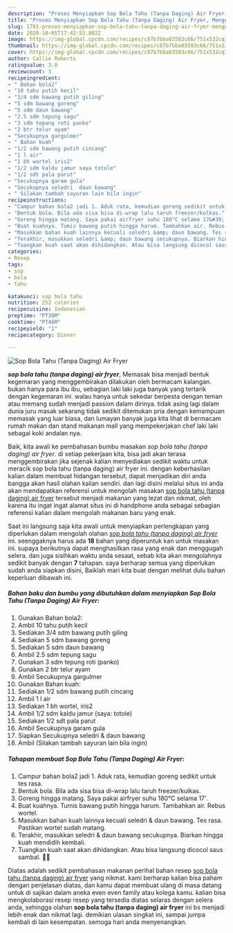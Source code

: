 ```yaml
---
description: "Proses Menyiapkan Sop Bola Tahu (Tanpa Daging) Air Fryer, Menggugah Selera"
title: "Proses Menyiapkan Sop Bola Tahu (Tanpa Daging) Air Fryer, Menggugah Selera"
slug: 1781-proses-menyiapkan-sop-bola-tahu-tanpa-daging-air-fryer-menggugah-selera
date: 2020-10-05T17:42:53.802Z
image: https://img-global.cpcdn.com/recipes/c87b7bba03583c66/751x532cq70/sop-bola-tahu-tanpa-daging-air-fryer-foto-resep-utama.jpg
thumbnail: https://img-global.cpcdn.com/recipes/c87b7bba03583c66/751x532cq70/sop-bola-tahu-tanpa-daging-air-fryer-foto-resep-utama.jpg
cover: https://img-global.cpcdn.com/recipes/c87b7bba03583c66/751x532cq70/sop-bola-tahu-tanpa-daging-air-fryer-foto-resep-utama.jpg
author: Callie Roberts
ratingvalue: 3.8
reviewcount: 3
recipeingredient:
- " Bahan bola2"
- "10 tahu putih kecil"
- "3/4 sdm bawang putih giling"
- "5 sdm bawang goreng"
- "5 sdm daun bawang"
- "2.5 sdm tepung sagu"
- "3 sdm tepung roti panko"
- "2 btr telur ayam"
- "Secukupnya gargulmer"
- " Bahan kuah"
- "1/2 sdm bawang putih cincang"
- "1 l air"
- "1 bh wortel iris2"
- "1/2 sdm kaldu jamur saya totole"
- "1/2 sdt pala parut"
- "Secukupnya garam gula"
- "Secukupnya seledri  daun bawang"
- " Silakan tambah sayuran lain bila ingin"
recipeinstructions:
- "Campur bahan bola2 jadi 1. Aduk rata, kemudian goreng sedikit untuk tes rasa."
- "Bentuk bola. Bila ada sisa bisa di-wrap lalu taruh freezer/kulkas."
- "Goreng hingga matang. Saya pakai airfryer suhu 180°C selama 17&#39;."
- "Buat kuahnya. Tumis bawang putih hingga harum. Tambahkan air. Rebus wortel."
- "Masukkan bahan kuah lainnya kecuali seledri &amp; daun bawang. Tes rasa. Pastikan wortel sudah matang."
- "Terakhir, masukkan seledri &amp; daun bawang secukupnya. Biarkan hingga kuah mendidih kembali."
- "Tuangkan kuah saat akan dihidangkan. Atau bisa langsung dicocol saus sambal. 👍🏻"
categories:
- Resep
tags:
- sop
- bola
- tahu

katakunci: sop bola tahu 
nutrition: 252 calories
recipecuisine: Indonesian
preptime: "PT30M"
cooktime: "PT46M"
recipeyield: "1"
recipecategory: Dinner

---
```



![Sop Bola Tahu (Tanpa Daging) Air Fryer](https://img-global.cpcdn.com/recipes/c87b7bba03583c66/751x532cq70/sop-bola-tahu-tanpa-daging-air-fryer-foto-resep-utama.jpg)

<b><i>sop bola tahu (tanpa daging) air fryer</i></b>, Memasak bisa menjadi bentuk kegemaran yang menggembirakan dilakukan oleh bermacam kalangan. bukan hanya para ibu ibu, sebagian laki laki juga banyak yang tertarik dengan kegemaran ini. walau hanya untuk sekedar berpesta dengan teman atau memang sudah menjadi passion dalam dirinya. tidak asing lagi dalam dunia juru masak sekarang tidak sedikit ditemukan pria dengan kemampuan memasak yang luar biasa, dan lumayan banyak juga kita lihat di bermacam rumah makan dan stand makanan mall yang mempekerjakan chef laki laki sebagai koki andalan nya.

Baik, kita awali ke pembahasan bumbu masakan <i>sop bola tahu (tanpa daging) air fryer</i>. di setiap pekerjaan kita, bisa jadi akan terasa menggembirakan jika sejenak kalian menyediakan sedikit waktu untuk meracik sop bola tahu (tanpa daging) air fryer ini. dengan keberhasilan kalian dalam membuat hidangan tersebut, dapat menjadikan diri anda bangga akan hasil olahan kalian sendiri. dan lagi disini melalui situs ini anda akan mendapatkan referensi untuk mengolah masakan <u>sop bola tahu (tanpa daging) air fryer</u> tersebut menjadi makanan yang lezat dan nikmat, oleh karena itu ingat ingat alamat situs ini di handphone anda sebagai sebagian referensi kalian dalam mengolah makanan baru yang enak.




Saat ini langsung saja kita awali untuk menyiapkan perlengkapan yang diperlukan dalam mengolah olahan <u><i>sop bola tahu (tanpa daging) air fryer</i></u> ini. seenggaknya harus ada <b>18</b> bahan yang diperuntuk kan untuk masakan ini. supaya berikutnya dapat menghasilkan rasa yang enak dan menggugah selera. dan juga sisihkan waktu anda sesaat, sebab kita akan mengolahnya sedikit banyak dengan <b>7</b> tahapan. saya berharap semua yang diperlukan sudah anda siapkan disini, Baiklah mari kita buat dengan melihat dulu bahan keperluan dibawah ini.

<!--inarticleads1-->

##### Bahan baku dan bumbu yang dibutuhkan dalam menyiapkan Sop Bola Tahu (Tanpa Daging) Air Fryer:

1. Gunakan  Bahan bola2:
1. Ambil 10 tahu putih kecil
1. Sediakan 3/4 sdm bawang putih giling
1. Sediakan 5 sdm bawang goreng
1. Sediakan 5 sdm daun bawang
1. Ambil 2.5 sdm tepung sagu
1. Gunakan 3 sdm tepung roti (panko)
1. Gunakan 2 btr telur ayam
1. Ambil Secukupnya gargulmer
1. Gunakan  Bahan kuah:
1. Sediakan 1/2 sdm bawang putih cincang
1. Ambil 1 l air
1. Sediakan 1 bh wortel, iris2
1. Ambil 1/2 sdm kaldu jamur (saya: totole)
1. Sediakan 1/2 sdt pala parut
1. Ambil Secukupnya garam gula
1. Siapkan Secukupnya seledri &amp; daun bawang
1. Ambil  (Silakan tambah sayuran lain bila ingin)




<!--inarticleads2-->

##### Tahapan membuat Sop Bola Tahu (Tanpa Daging) Air Fryer:

1. Campur bahan bola2 jadi 1. Aduk rata, kemudian goreng sedikit untuk tes rasa.
1. Bentuk bola. Bila ada sisa bisa di-wrap lalu taruh freezer/kulkas.
1. Goreng hingga matang. Saya pakai airfryer suhu 180°C selama 17&#39;.
1. Buat kuahnya. Tumis bawang putih hingga harum. Tambahkan air. Rebus wortel.
1. Masukkan bahan kuah lainnya kecuali seledri &amp; daun bawang. Tes rasa. Pastikan wortel sudah matang.
1. Terakhir, masukkan seledri &amp; daun bawang secukupnya. Biarkan hingga kuah mendidih kembali.
1. Tuangkan kuah saat akan dihidangkan. Atau bisa langsung dicocol saus sambal. 👍🏻




Diatas adalah sedikit pembahasan makanan perihal bahan resep <u>sop bola tahu (tanpa daging) air fryer</u> yang nikmat. kami berharap kalian bisa paham dengan penjelasan diatas, dan kamu dapat membuat ulang di masa datang untuk di sajikan dalam aneka even even family atau kolega kamu. kalian bisa mengkolaborasi resep resep yang tersedia diatas selaras dengan selera anda, sehingga olahan <b>sop bola tahu (tanpa daging) air fryer</b> ini bs menjadi lebih enak dan nikmat lagi. demikian ulasan singkat ini, sampai jumpa kembali di lain kesempatan. semoga hari anda menyenangkan.
